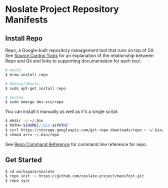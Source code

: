 # Noslate Project Repository Manifests

## Install Repo

Repo, a Google-built repository management tool that runs on top of Git. See
[Source Control Tools][] for an explanation of the relationship between Repo
and Git and links to supporting documentation for each tool.

```bash
# macOS
$ brew install repo

# Debian/Ubuntu.
$ sudo apt-get install repo

# Gentoo.
$ sudo emerge dev-vcs/repo
```

You can install it manually as well as it's a single script.

```bash
$ mkdir -p ~/.bin
$ PATH="${HOME}/.bin:${PATH}"
$ curl https://storage.googleapis.com/git-repo-downloads/repo > ~/.bin/repo
$ chmod a+rx ~/.bin/repo
```

See [Repo Command Reference][] for command line reference for repo.

## Get Started

```bash
$ cd workspace/noslate
$ repo init -u https://github.com/noslate-project/manifest.git
$ repo sync
```

[Source Control Tools]: https://source.android.com/setup/develop
[Repo Command Reference]: https://source.android.com/setup/develop/repo
